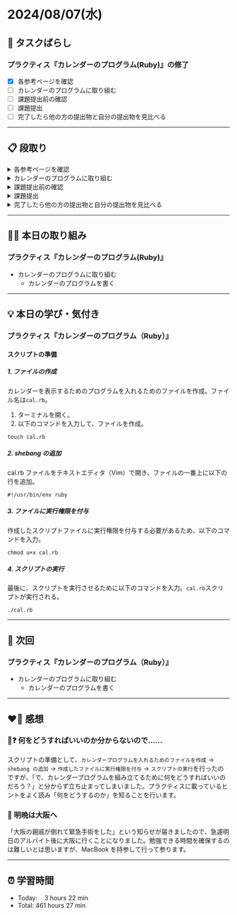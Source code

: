 # 2024/08/07(水)
## 🧩 タスクばらし
### プラクティス『カレンダーのプログラム(Ruby)』の修了
- [x] 各参考ページを確認
- [ ] カレンダーのプログラムに取り組む
- [ ] 課題提出前の確認
- [ ] 課題提出
- [ ] 完了したら他の方の提出物と自分の提出物を見比べる

---


## 📋 段取り
<details><summary>各参考ページを確認</summary>

- [x] [class Enumerator](https://docs.ruby-lang.org/ja/latest/class/Enumerator.html)
- [x] [library optparse](https://docs.ruby-lang.org/ja/latest/library/optparse.html)
- [x] [class Date](https://docs.ruby-lang.org/ja/latest/class/Date.html)
- [x] [rubyでコマンドを作る](https://bootcamp.fjord.jp/articles/40)
- [x] [コマンドライン引数・オプションの処理](https://bootcamp.fjord.jp/pages/251)
- [x] [プログラミングでよく使う英単語のまとめ【随時更新】 - Qiita](https://qiita.com/Ted-HM/items/7dde25dcffae4cdc7923)
- [x] [プログラミング初心者は変数名やメソッド名を略さない方がいいよ、という話 - give IT a try](https://blog.jnito.com/entry/2020/10/20/092724)
</details>


<details><summary>カレンダーのプログラムに取り組む</summary>

- [ ] カレンダーのプログラムを書く

**※ 分からない箇所が出てきたときは、以下のヒントを適宜参考にすること**
- [library optparse](https://docs.ruby-lang.org/ja/latest/library/optparse.html)
- [Date class](https://docs.ruby-lang.org/ja/latest/class/Date.html)
- [カレンダー課題のQ&A](https://bootcamp.fjord.jp/questions/tags/%E3%82%AB%E3%83%AC%E3%83%B3%E3%83%80%E3%83%BC?all=true)
- [【新人プログラマ応援】開発タスクをアサインされたらどういう手順で進めるべきか - Qiita](https://qiita.com/jnchito/items/017487cd882091494298)
- [セルフマネジメントの必須スキル「タスクばらし」そのポイント | Social Change!](https://kuranuki.sonicgarden.jp/archives/21981)
- [プログラミング初心者歓迎！「エラーが出ました。どうすればいいですか？」から卒業するための基本と極意（解説動画付き）](https://qiita.com/jnchito/items/056325421b7e36f02335)
- [🤔 わからないことをメンターや他の受講生に質問をする方法](https://bootcamp.fjord.jp/pages/use_the_question_room) 
</details>


<details><summary>課題提出前の確認</summary>

- [ ] [RubyTips - komagataのブログ](https://docs.komagata.org/tags/rubytips/)
- [ ] [初心者がRailsプロジェクトへの初PRする前に見るチェックリスト - komagataのブログ](https://docs.komagata.org/5676)
- [ ] [GitHubでコードを提出するときに気をつけること](https://bootcamp.fjord.jp/pages/info-for-github)
- [ ] [プログラミング初心者はgit commitする前に必ずdiffを自分でレビューするクセを付けよう](https://bootcamp.fjord.jp/pages/322)
- [ ] [プルリクエスト形式で提出物を出す際の「これはやっちゃダメ」リスト](https://bootcamp.fjord.jp/pages/317)
</details>


<details><summary>課題提出</summary>

- [ ] Pull Request としてアップする
- [ ] URL と Terminal での実行結果を提出
</details>


<details><summary>完了したら他の方の提出物と自分の提出物を見比べる</summary>

- [ ] 他の方の提出物と自分の提出物を見比べる
</details>

---


## ✍🏻 本日の取り組み
### プラクティス『カレンダーのプログラム(Ruby)』
- カレンダーのプログラムに取り組む
   - カレンダーのプログラムを書く

---


## 💡 本日の学び・気付き

### プラクティス『カレンダーのプログラム（Ruby）』

#### スクリプトの準備

##### 1. ファイルの作成
カレンダーを表示するためのプログラムを入れるためのファイルを作成。ファイル名は`cal.rb`。
1. ターミナルを開く。
2. 以下のコマンドを入力して、ファイルを作成。
```
touch cal.rb
```

##### 2. shebang の追加
cal.rb ファイルをテキストエディタ（Vim）で開き、ファイルの一番上に以下の行を追加。
```
#!/usr/bin/env ruby
```

##### 3. ファイルに実行権限を付与
作成したスクリプトファイルに実行権限を付与する必要があるため、以下のコマンドを入力。
```
chmod u+x cal.rb
```

##### 4. スクリプトの実行
最後に、スクリプトを実行させるために以下のコマンドを入力。`cal.rb`スクリプトが実行される。
```
./cal.rb
```

---


## 📍 次回
### プラクティス『カレンダーのプログラム（Ruby）』
- カレンダーのプログラムに取り組む
   - カレンダーのプログラムを書く

---


## ❤️‍🔥 感想
### 🤔❓ 何をどうすればいいのか分からないので......
スクリプトの準備として、`カレンダープログラムを入れるためのファイルを作成` → `shebang の追加` → `作成したファイルに実行権限を付与` → `スクリプトの実行`を行ったのですが、「で、カレンダープログラムを組み立てるために何をどうすればいいのだろう？」と分からず立ち止まってしまいました。プラクティスに載っているヒントをよく読み「何をどうするのか」を知ることを行います。

### 🛫 明晩は大阪へ
「大阪の親戚が倒れて緊急手術をした」という知らせが届きましたので、急遽明日のアルバイト後に大阪に行くことになりました。勉強できる時間を確保するのは難しいとは思いますが、MacBook を持参して行って参ります。

---


## ⏰ 学習時間
- Today:&nbsp;&nbsp;&nbsp; 3 hours 22 min
- Total: 461 hours 27 min
